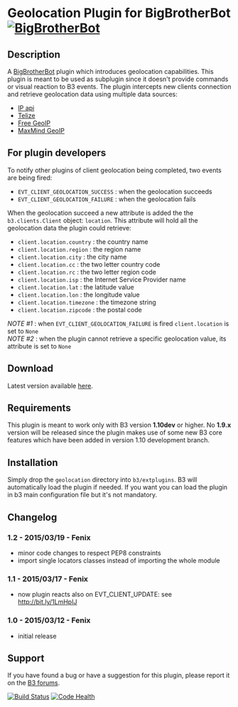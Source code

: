 Geolocation Plugin for BigBrotherBot [![BigBrotherBot](http://i.imgur.com/7sljo4G.png)][B3]
====================================

Description
-----------
A [BigBrotherBot][B3] plugin which introduces geolocation capabilities. This plugin is meant to be used as subplugin 
since it doesn't provide commands or visual reaction to B3 events. The plugin intercepts new clients connection and
retrieve geolocation data using multiple data sources:

* [IP api](http://ip-api.com/)
* [Telize](http://www.telize.com/)
* [Free GeoIP](https://freegeoip.net/)
* [MaxMind GeoIP](http://dev.maxmind.com/geoip/legacy/install/country/)

For plugin developers
---------------------
To notify other plugins of client geolocation being completed, two events are being fired:

* `EVT_CLIENT_GEOLOCATION_SUCCESS` : when the geolocation succeeds
* `EVT_CLIENT_GEOLOCATION_FAILURE` : when the geolocation fails

When the geolocation succeed a new attribute is added the the `b3.clients.Client` object: `location`. This attribute
will hold all the geolocation data the plugin could retrieve:
 
* `client.location.country` : the country name
* `client.location.region` : the region name
* `client.location.city` : the city name
* `client.location.cc` : the two letter country code
* `client.location.rc` : the two letter region code
* `client.location.isp` : the Internet Service Provider name
* `client.location.lat` : the latitude value
* `client.location.lon` : the longitude value
* `client.location.timezone` : the timezone string
* `client.location.zipcode` : the postal code

*NOTE #1* : when `EVT_CLIENT_GEOLOCATION_FAILURE` is fired `client.location` is set to `None`  
*NOTE #2* : when the plugin cannot retrieve a specific geolocation value, its attribute is set to `None`

Download
--------
Latest version available [here](https://github.com/danielepantaleone/b3-plugin-geolocation/archive/master.zip).

Requirements
------------
This plugin is meant to work only with B3 version **1.10dev** or higher. No **1.9.x** version will be released since 
the plugin makes use of some new B3 core features which have been added in version 1.10 development branch.

Installation
------------
Simply drop the `geolocation` directory into `b3/extplugins`. B3 will automatically load the plugin if needed. If you want you can load the plugin in b3 main configuration file but it's not mandatory.

Changelog
---------
### 1.2 - 2015/03/19 - Fenix
 - minor code changes to respect PEP8 constraints
 - import single locators classes instead of importing the whole module
 
### 1.1 - 2015/03/17 - Fenix
 - now plugin reacts also on EVT_CLIENT_UPDATE: see http://bit.ly/1LmHpIJ
 
### 1.0 - 2015/03/12 - Fenix
- initial release

Support
-------
If you have found a bug or have a suggestion for this plugin, please report it on the [B3 forums][Support].

[B3]: http://www.bigbrotherbot.net/ "BigBrotherBot (B3)"
[Support]: http://forum.bigbrotherbot.net/ "Support topic on the B3 forums"

[![Build Status](https://travis-ci.org/danielepantaleone/b3-plugin-geolocation.svg?branch=master)](https://travis-ci.org/danielepantaleone/b3-plugin-geolocation)
[![Code Health](https://landscape.io/github/danielepantaleone/b3-plugin-geolocation/master/landscape.svg?style=flat)](https://landscape.io/github/danielepantaleone/b3-plugin-geolocation/master)